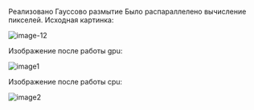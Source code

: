 Реализовано Гауссово размытие
Было распараллелено вычисление пикселей.
Исходная картинка:


![image-12](https://user-images.githubusercontent.com/49097229/208316704-84497e29-d58f-49c9-aa0c-a0ccf5414bb4.jpg)

Изображение после работы gpu:

![image1](https://user-images.githubusercontent.com/49097229/208316726-d141b2c3-f6fb-44e6-b717-aab755169c4d.jpg)


Изображение после работы cpu:

![image2](https://user-images.githubusercontent.com/49097229/208316736-cd9a2177-5ad4-45f6-b35c-f8991962ab39.jpg)

